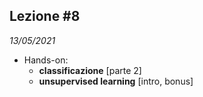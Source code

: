 ## Lezione #8

_13/05/2021_

- Hands-on:
    - **classificazione** [parte 2]
    - **unsupervised learning** [intro, bonus]